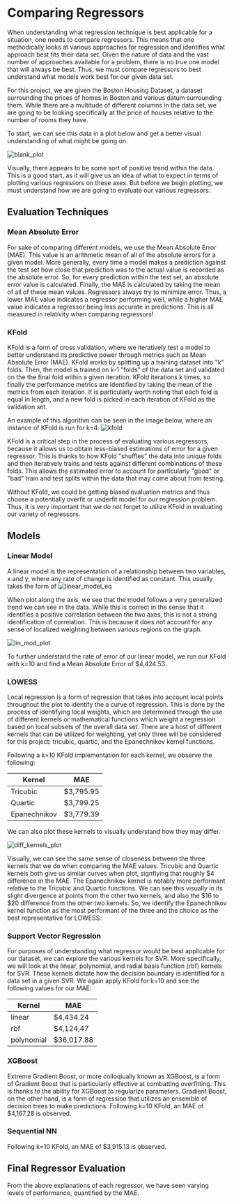 # Comparing Regressors
When understanding what regression technique is best applicable for a situation, one needs to compare regressors. This means that one methodically looks at various approaches
for regression and identifies what approach best fits their data set. Given the nature of data and the vast number of approaches available for a problem, there is no true
one model that will always be best. Thus, we must compare regressors to best understand what models work best for our given data set. 

For this project, we are given the Boston Housing Dataset, a dataset surrounding the prices of homes in Boston and various datum surrounding them. While there are a multitude of different columns in the data set, we are going to be looking specifically at the price of houses relative to the number of rooms they have.

To start, we can see this data in a plot below and get a better visual understanding of what might be going on.

![blank_plot](https://github.com/caiettia/Thesis-Project/blob/main/blank_plot.png)

Visually, there appears to be some sort of positive trend within the data. This is a good start, as it will give us an idea of what to expect in terms of plotting various
regressors on these axes. But before we begin plotting, we must understand how we are going to evaluate our various regressors.

## Evaluation Techniques
### Mean Absolute Error
For sake of comparing different models, we use the Mean Absolute Error (MAE). This value is an arithmetic mean of all of the absolute errors for a given model. More generally, every time a model makes a prediction against the test set how close that prediction was to the actual value is recorded as the absolute error. So, for every prediction within the test set, an absolute error value is calculated. Finally, the MAE is calculated by taking the mean of all of these mean values. Regressors always try to minimize error. Thus, a lower MAE value indicates a regressor performing well, while a higher MAE value indicates a regressor being less accurate in predictions. This is all measured in relativity when comparing regressors! 

### KFold
KFold is a form of cross validation, where we iteratively test a model to better understand its predictive power through metrics such as Mean Absolute Error (MAE). KFold works by splitting up a training dataset into "k" folds. Then, the model is trained on k-1 "folds" of the data set and validated on the the final fold within a given iteration. KFold iterations k times, so finally the performance metrics are identified by taking the mean of the metrics from each iteration. It is particularly worth noting that each fold is equal in length, and a new fold is picked in each iteration of KFold as the validation set. 

An example of this algorithm can be seen in the image below, where an instance of KFold is run for k=4. 
![kfold](https://github.com/caiettia/Thesis-Project/blob/main/kfold_example.png)

KFold is a critical step in the process of evaluating various regressors, because it allows us to obtain less-biased estimations of error for a given regressor. This is thanks to how KFold "shuffles" the data into unique folds and then iteratively trains and tests against different combinations of these folds. This allows the estimated error to account for particularly "good" or "bad" train and test splits within the data that may come about from testing.

Without KFold, we could be getting biased evaluation metrics and thus choose a potentially overfit or underfit model for our regression problem. Thus, it is very important that we do not forget to utilize KFold in evaluating our variety of regressors. 

## Models 

### Linear Model
A linear model is the representation of a relationship between two variables, x and y, where any rate of change is identified as constant. This usually takes the form of 
![linear_model_eq](https://github.com/caiettia/Thesis-Project/blob/main/CodeCogsEqn%20(1).gif)

When plot along the axis, we see that the model follows a very generalized trend we can see in the data. While 
this is correct in the sense that it identifies a positive correlation between the two axes, this is not a strong identification of correlation. This is because it does not account for any sense of localized weighting between various regions on the graph.

![lin_mod_plot](https://github.com/caiettia/Thesis-Project/blob/main/lin_mod.png)

To further understand the rate of error of our linear model, we run our KFold with k=10 and find a Mean Absolute Error of $4,424.53. 

### LOWESS
Local regression is a form of regression that takes into account local points throughout the plot to identify the a curve of regression. This is 
done by the process of identifying local weights, which are determined through the use of different kernels or mathematical functions which weight a regression based on local subsets of the overall data set. There are a host of different kernels that can be utilized for weighting, yet only three will be considered for this project: tricubic, quartic, and the Epanechnikov kernel functions. 

Following a k=10 KFold implementation for each kernel, we observe the following: 

| Kernel       | MAE       |
|--------------|-----------|
| Tricubic     | $3,795.95 |
| Quartic      | $3,799.25 |
| Epanechnikov | $3,779.39 |

We can also plot these kernels to visually understand how they may differ. 

![diff_kernels_plot](https://github.com/caiettia/Thesis-Project/blob/main/diffkernelslowess.png)

Visually, we can see the same sense of closeness between the three kernels that we do when comparing the MAE values. Tricubic and Quartic kernels both give us similar curves when plot, signfiying that roughly $4 difference in the MAE. The Epanechnikov kernel is notably more performant relative to the Tricubic and Quartic functions. We can see this visually in its slight divergence at points from the other two kernels, and also the $16 to $20 difference from the other two kernels. So, we identify the Epanechnikov kernel function as the most performant of the three and the choice as the best representative for LOWESS. 

### Support Vector Regression
For purposes of understanding what regressor would be best applicable for our dataset, we can explore the various kernels for SVR. More specifically,
we will look at the linear, polynomial, and radial basis function (rbf) kernels for SVR. These kernels dictate how the decision boundary is identified for a data set in a given SVR. We again apply KFold for k=10 and see the following values for our MAE:

| Kernel       | MAE       |
|--------------|-----------|
| linear       | $4,434.24 |
| rbf          | $4,124,47 |
| polynomial   | $36,017.88|


### XGBoost
Extreme Gradient Boost, or more colloqiually known as XGBoost, is a form of Gradient Boost that is particularly effective at combatting overfitting. This is thanks to the ability for XGBoost to regularize parameters. Gradient Boost, on the other hand, is a form of regression that utilizes an ensemble of decision trees to make predictions. Following k=10 KFold, an MAE of $4,167.28 is observed.

### Sequential NN
Following k=10 KFold, an MAE of $3,915.13 is observed.

## Final Regressor Evaluation
From the above explanations of each regressor, we have seen varying levels of performance, quantified by the MAE. 
